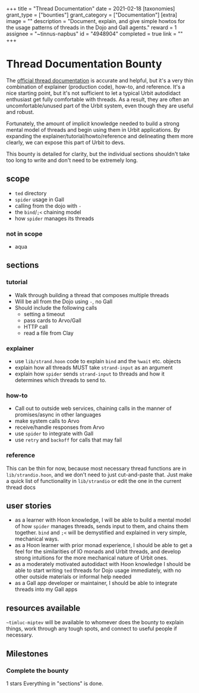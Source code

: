 +++
title = "Thread Documentation"
date = 2021-02-18
[taxonomies]
grant_type = ["bounties"]
grant_category = ["Documentation"]
[extra]
image = ""
description = "Document, explain, and give simple howtos for the usage patterns of threads in the Dojo and Gall agents."
reward = 1
assignee = "~tinnus-napbus"
id = "4948904"
completed = true
link = ""
+++

# Thread Documentation Bounty
The [official thread documentation](https://urbit.org/docs/tutorials/arvo/gall/#threads) is accurate and helpful, but it's a very thin combination of explainer (production code), how-to, and reference. It's a nice starting point, but it's not sufficient to let a typical Urbit autodidact enthusiast get fully comfortable with threads.  As a result, they are often an uncomfortable/unused part of the Urbit system, even though they are useful and robust.

Fortunately, the amount of implicit knowledge needed to build a strong mental model of threads and begin using them in Urbit applications. By expanding the explainer/tutorial/howto/reference and delineating them more clearly, we can expose this part of Urbit to devs.

This bounty is detailed for clarity, but the individual sections shouldn't take too long to write and don't need to be extremely long.

## scope
* `ted` directory
* `spider` usage in Gall
* calling from the dojo with `-`
* the `bind`/`;<` chaining model
* how `spider` manages its threads

### not in scope
* aqua

## sections
### tutorial
* Walk through building a thread that composes multiple threads
* Will be all from the Dojo using `-`, no Gall
* Should include the following calls
  - setting a timeout
  - pass cards to Arvo/Gall
  - HTTP call
  - read a file from Clay

### explainer
* use `lib/strand.hoon` code to explain `bind` and the `%wait` etc. objects
* explain how all threads MUST take `strand-input` as an argument
* explain how `spider` sends `strand-input` to threads and how it determines which threads to send to.

### how-to
* Call out to outside web services, chaining calls in the manner of promises/async in other languages
* make system calls to Arvo
* receive/handle responses from Arvo
* use `spider` to integrate with Gall
* use `retry` and `backoff` for calls that may fail

### reference
This can be thin for now, because most necessary thread functions are in `lib/strandio.hoon`, and we don't need to just cut-and-paste that. Just make a quick list of functionality in `lib/strandio` or edit the one in the current thread docs

## user stories
* as a learner with Hoon knowledge, I will be able to build a mental model of how `spider` manages threads, sends input to them, and chains them together. `bind` and `;<` will be demystified and explained in very simple, mechanical ways.
* as a Hoon learner with prior monad experience, I should be able to get a feel for the similarities of IO monads and Urbit threads, and develop strong intuitions for the more mechanical nature of Urbit ones.
* as a moderately motivated autodidact with Hoon knowledge I should be able to start writing `ted` threads for Dojo usage immediately, with no other outside materials or informal help needed
* as a Gall app developer or maintainer, I should be able to integrate threads into my Gall apps

## resources available
`~timluc-miptev` will be available to whomever does the bounty to explain things, work through any tough spots, and connect to useful people if necessary.

## Milestones


### Complete the bounty
1 stars
Everything in "sections" is done.

    